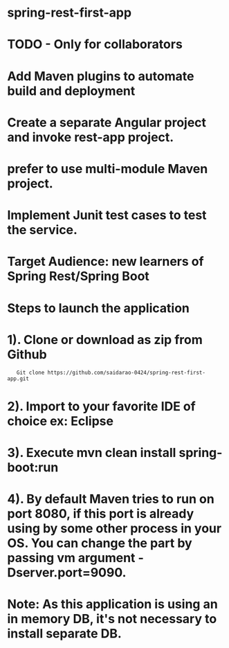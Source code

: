# spring-rest-first-app

# TODO - Only for collaborators
# Add Maven plugins to automate build and deployment
# Create a separate Angular project and invoke rest-app project.
# prefer to use multi-module Maven project.
# Implement Junit test cases to test the service.


# Target Audience: new learners of Spring Rest/Spring Boot


# Steps to launch the application

# 1). Clone or download as zip from Github
       Git clone https://github.com/saidarao-0424/spring-rest-first-app.git
# 2). Import to your favorite IDE of choice ex: Eclipse

# 3). Execute mvn clean install spring-boot:run

# 4). By default Maven tries to run on port 8080, if this port is already using by some other process in your OS. You can change the part by passing vm argument -Dserver.port=9090.


# Note: As this application is using an in memory DB, it's not necessary to install separate DB.

